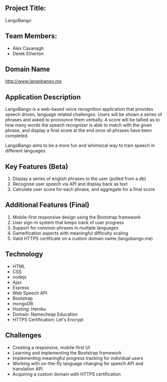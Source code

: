 
## Project Title:
LangoBango

## Team Members:
* Alex Cavanagh
* Derek Etherton

## Domain Name

http://www.langobango.me

## Application Description
LangoBango is a web-based voice recognition application that 
provides speech driven, language related challenges. Users will
be shown a series of phrases and asked to pronounce them verbally.
A score will be tallied as to how many words the speech recognizer
is able to match with the given phrase, and display a final score
at the end once all phrases have been completed.

LangoBango aims to be a more fun and whimsical way to train speech in different languages.

## Key Features (Beta)
1. Display a series of english phrases to the user (pulled from a db)
2. Recognise user speech via API and display back as text
3. Calculate user score for each phrase, and aggregate for a final score

## Additional Features (Final)
1. Mobile-first responsive design using the Bootstrap framework
2. User sign-in system that keeps track of user progress
3. Support for common phrases in multiple languages
4. Gameification aspects with meaningful difficulty scaling
5. Valid HTTPS certificate on a custom domain name (langobango.me)

## Technology
* HTML
* CSS
* nodejs
* Ajax
* Express
* Web Speech API
* Bootstrap
* mongoDB
* Hosting: Heroku
* Domain: Namecheap Education
* HTTPS Certification: Let's Encrypt

## Challenges
* Creating a responsive, mobile-first UI
* Learning and implementing the Bootstrap framework
* Implementing meaningful progress tracking for individual users
* Working with on-the-fly language changing for speech API and translation API
* Acquiring a custom domain with HTTPS certification

